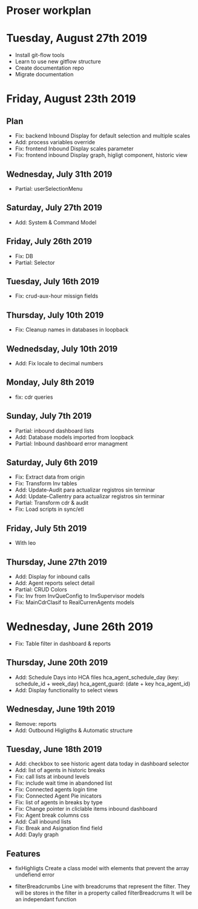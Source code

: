 # Proser workplan


# Tuesday, August 27th 2019
- Install git-flow tools
- Learn to use new gitflow structure
- Create documentation repo
- Migrate documentation


# Friday, August 23th 2019
## Plan
- Fix: backend Inbound Display for default selection and multiple scales
- Add: process variables override
- Fix: frontend Inbound Display scales parameter
- Fix: frontend inbound Display graph, higligt component, historic view


## Wednesday, July 31th 2019
- Partial: userSelectionMenu



## Saturday, July 27th 2019
- Add: System & Command Model

## Friday, July 26th 2019
- Fix: DB
- Partial: Selector

## Tuesday, July 16th 2019
- Fix: crud-aux-hour missign fields


## Thursday, July 10th 2019
- Fix: Cleanup names in databases in loopback

## Wednedsday, July 10th 2019
- Add: Fix locale to decimal numbers
  

## Monday, July 8th 2019
- fix: cdr queries

## Sunday, July 7th 2019
- Partial: inbound dashboard lists
- Add: Database models imported from loopback
- Partial: Inbound dashboard error managment

## Saturday, July 6th 2019
- Fix: Extract data from  origin
- Fix: Transform Inv tables
- Add: Update-Audit para actualizar registros sin terminar
- Add: Update-Callentry para actualizar registros sin terminar
- Partial: Transform cdr & audit
- Fix: Load scripts in sync/etl

## Friday, July 5th 2019
- With leo


## Thursday, June 27th 2019
- Add: Display for inbound calls
- Add: Agent reports select detail
- Partial: CRUD Colors
- Fix: Inv from InvQueConfig to InvSupervisor models
- Fix: MainCdrClasif to RealCurrenAgents models

# Wednesday, June 26th 2019
- Fix: Table filter in dashboard & reports


## Thursday, June 20th 2019
- Add: Schedule Days into HCA files
	hca_agent_schedule_day (key: schedule_id + week_day)
  hca_agent_guard: (date + key hca_agent_id)
- Add: Display functionality to select views

## Wednesday, June 19th 2019
- Remove: reports
- Add: Outbound Higligths & Automatic structure



## Tuesday, June 18th 2019

- Add: checkbox to see historic agent data today in dashboard selector
- Add: list of agents in historic breaks
- Fix: call lists at inbound levels
- Fix: include wait time in abandoned list
- Fix: Connected agents login time
- Fix: Connected Agent Pie inicators
- Fix: list of agents in breaks by type
- Fix: Change pointer in cliclable items inbound dashboard
- Fix: Agent break columns css
- Add: Call inbound lists
- Fix: Break and Asignation find field
- Add: Dayly graph



## Features
- fixHighligts
  Create a class model with elements that prevent the array undefiend error

- filterBreadcrumbs
  Line with breadcrums that represent the filter. They will be stores in the filter in a property called filterBreadcrums
  It will be an independant function
